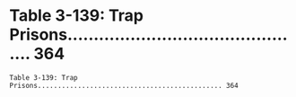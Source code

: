 # Table 3-139: Trap Prisons.............................................. 364

```
Table 3-139: Trap Prisons.............................................. 364
```
